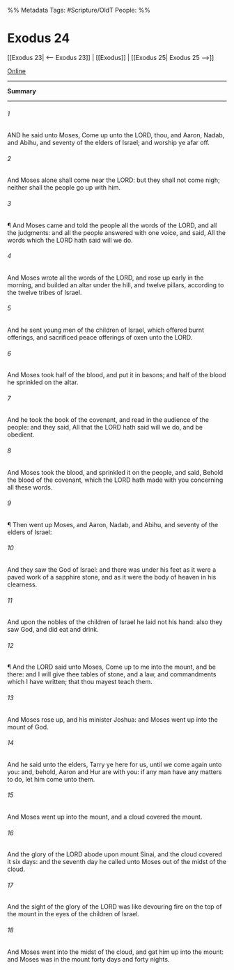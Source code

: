 

%% Metadata
Tags: #Scripture/OldT
People: 
%%
# Exodus 24
[[Exodus 23| <-- Exodus 23]] | [[Exodus]] | [[Exodus 25| Exodus 25 -->]]

[Online](https://churchofjesuschrist.org/study/scriptures/ot/ex/24?lang=eng)

---
__Summary__



---

###### 1
AND he said unto Moses, Come up unto the LORD, thou, and Aaron, Nadab, and Abihu, and seventy of the elders of Israel; and worship ye afar off.
###### 2
And Moses alone shall come near the LORD: but they shall not come nigh; neither shall the people go up with him.
###### 3
¶ And Moses came and told the people all the words of the LORD, and all the judgments: and all the people answered with one voice, and said, All the words which the LORD hath said will we do.
###### 4
And Moses wrote all the words of the LORD, and rose up early in the morning, and builded an altar under the hill, and twelve pillars, according to the twelve tribes of Israel.
###### 5
And he sent young men of the children of Israel, which offered burnt offerings, and sacrificed peace offerings of oxen unto the LORD.
###### 6
And Moses took half of the blood, and put it in basons; and half of the blood he sprinkled on the altar.
###### 7
And he took the book of the covenant, and read in the audience of the people: and they said, All that the LORD hath said will we do, and be obedient.
###### 8
And Moses took the blood, and sprinkled it on the people, and said, Behold the blood of the covenant, which the LORD hath made with you concerning all these words.
###### 9
¶ Then went up Moses, and Aaron, Nadab, and Abihu, and seventy of the elders of Israel:
###### 10
And they saw the God of Israel: and there was under his feet as it were a paved work of a sapphire stone, and as it were the body of heaven in his clearness.
###### 11
And upon the nobles of the children of Israel he laid not his hand: also they saw God, and did eat and drink.
###### 12
¶ And the LORD said unto Moses, Come up to me into the mount, and be there: and I will give thee tables of stone, and a law, and commandments which I have written; that thou mayest teach them.
###### 13
And Moses rose up, and his minister Joshua: and Moses went up into the mount of God.
###### 14
And he said unto the elders, Tarry ye here for us, until we come again unto you: and, behold, Aaron and Hur are with you: if any man have any matters to do, let him come unto them.
###### 15
And Moses went up into the mount, and a cloud covered the mount.
###### 16
And the glory of the LORD abode upon mount Sinai, and the cloud covered it six days: and the seventh day he called unto Moses out of the midst of the cloud.
###### 17
And the sight of the glory of the LORD was like devouring fire on the top of the mount in the eyes of the children of Israel.
###### 18
And Moses went into the midst of the cloud, and gat him up into the mount: and Moses was in the mount forty days and forty nights.




